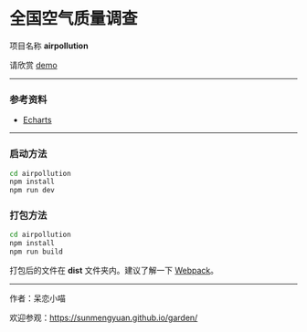 # 全国空气质量调查 #

项目名称 __airpollution__

请欣赏 [demo](https://sunmengyuan.github.io/demos/echarts/airpollution)

*****

### 参考资料 ###

+ [Echarts](http://echarts.baidu.com/)

*****

### 启动方法 ###

```bash
cd airpollution
npm install
npm run dev
```

### 打包方法 ###

```bash
cd airpollution
npm install
npm run build
```

打包后的文件在 __dist__ 文件夹内。建议了解一下 [Webpack](https://webpack.github.io/docs/)。

*****

作者：呆恋小喵

欢迎参观：<https://sunmengyuan.github.io/garden/>

